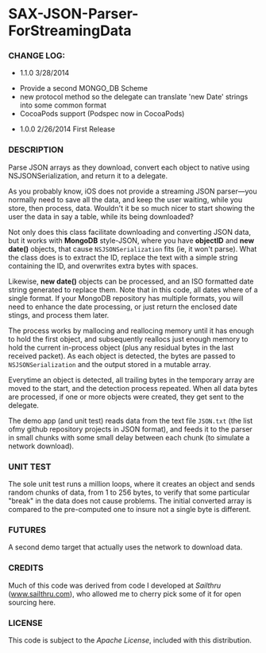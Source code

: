 SAX-JSON-Parser-ForStreamingData
================================

### CHANGE LOG:
 - 1.1.0 3/28/2014
 * Provide a second MONGO_DB Scheme
 * new protocol method so the delegate can translate 'new Date' strings into some common format
 * CocoaPods support (Podspec now in CocoaPods)

 - 1.0.0 2/26/2014  First Release

### DESCRIPTION

Parse JSON arrays as they download, convert each object to native using NSJSONSerialization, and return it to a delegate.

As you probably know, iOS does not provide a streaming JSON parser—you normally need to save all the data, and keep the user waiting, while you store, then process, data. Wouldn't it be so much nicer to start showing the user the data in say a table, while its being downloaded?

Not only does this class facilitate downloading and converting JSON data, but it works with **MongoDB** style-JSON, where you have **objectID** and **new date()**  objects, that cause ``NSJSONSerialization`` fits (ie, it won't parse). What the class does is to extract the ID, replace the text with a simple string containing the ID, and overwrites extra bytes with spaces.

Likewise, **new date()** objects can be processed, and an ISO formatted date string generated to replace them. Note that in this code, all dates where of a single format. If your MongoDB repository has multiple formats, you will need to enhance the date processing, or just return the enclosed date stings, and process them later.

The process works by mallocing and reallocing memory until it has enough to hold the first object, and subsequently reallocs just enough memory to hold the current in-process object (plus any residual bytes in the last received packet). As each object is detected, the bytes are passed to ``NSJSONSerialization`` and the output stored in a mutable array.

Everytime an object is detected, all trailing bytes in the temporary array are moved to the start, and the detection process repeated. When all data bytes are processed, if one or more objects were created, they get sent to the delegate.

The demo app (and unit test) reads data from the text file `JSON.txt` (the list ofmy github repository projects in JSON format), and feeds it to the parser in small chunks with some small delay between each chunk (to simulate a network download).

### UNIT TEST

The sole unit test runs a million loops, where it creates an object and sends random chunks of data, from 1 to 256 bytes, to verify that some particular "break" in the data does not cause problems. The initial converted array is compared to the pre-computed one to insure not a single byte is different.

### FUTURES

A second demo target that actually uses the network to download data.

### CREDITS

Much of this code was derived from code I developed at *Sailthru* (www.sailthru.com), who allowed me to cherry pick some of it for open sourcing here.

### LICENSE

This code is subject to the *Apache License*, included with this distribution.
